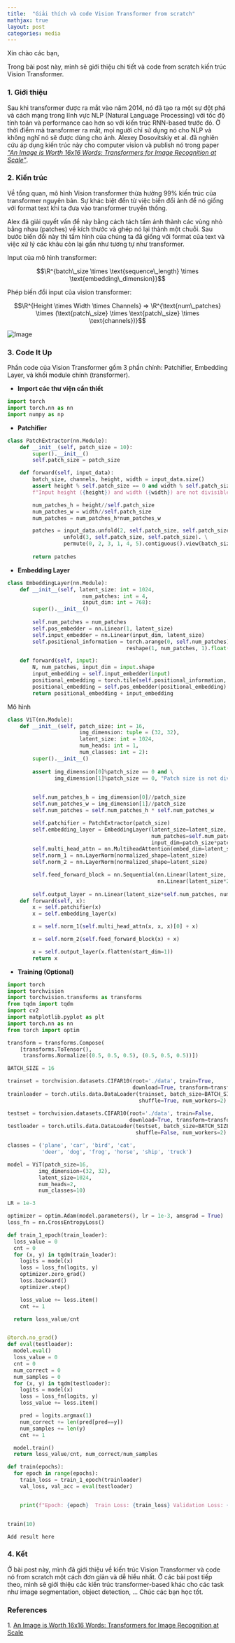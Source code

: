 ```yaml
---
title:  "Giải thích và code Vision Transformer from scratch"
mathjax: true
layout: post
categories: media
---
```



Xin chào các bạn,


Trong bài post này, mình sẽ giới thiệu chi tiết và code from scratch kiến trúc Vision Transformer.


### 1. Giới thiệu 


Sau khi transformer được ra mắt vào năm 2014, nó đã tạo ra một sự đột phá và cách mạng trong lĩnh vực NLP (Natural Language Processing) với tốc độ tính toán và performance cao hơn so với kiến trúc RNN-based trước đó. Ở thời điểm mà transformer ra mắt, mọi người chỉ sử dụng nó cho NLP và không nghĩ nó sẽ được dùng cho ảnh. Alexey Dosovitskiy et al. đã nghiên cứu áp dụng kiến trúc này cho computer vision và publish nó trong paper [_"An Image is Worth 16x16 Words: Transformers for Image Recognition at Scale"_][vision transformer paper].


### 2. Kiến trúc 


Về tổng quan, mô hình Vision transformer thừa hưởng 99% kiến trúc của transformer nguyên bản. Sự khác biệt đến từ việc biến đổi ảnh để nó giống với format text khi ta đưa vào transformer truyền thống.

Alex đã giải quyết vấn đề này bằng cách tách tấm ảnh thành các vùng nhỏ bằng nhau (patches) về kích thước và ghép nó lại thành một chuỗi. Sau bước biến đổi này thì tấm hình của chúng ta đã giống với format của text và việc xử lý các khâu còn lại gần như tương tự như transformer. 

Input của mô hình transformer: 

$$\R^{batch\_size \times \text{sequence\_length} \times \text{embedding\_dimension}}$$

Phép biến đổi input của vision transformer:

$$\R^{Height \times Width \times Channels} => \R^{\text{num\_patches} \times (\text{patch\_size} \times \text{patch\_size} \times \text{channels})}$$



![Image](https://production-media.paperswithcode.com/methods/Screen_Shot_2021-01-26_at_9.43.31_PM_uI4jjMq.png)


### 3. Code It Up

Phần code của Vision Transformer gồm 3 phần chính: Patchifier, Embedding Layer, và khối module chính (transformer).

* **Import các thư viện cần thiết**

```python
import torch
import torch.nn as nn
import numpy as np
```

* **Patchifier**

```python
class PatchExtractor(nn.Module):
    def __init__(self, patch_size = 10):
        super().__init__()
        self.patch_size = patch_size

    def forward(self, input_data):
        batch_size, channels, height, width = input_data.size()
        assert height % self.patch_size == 0 and width % self.patch_size == 0, \
        f"Input height ({height}) and width ({width}) are not divisible by patch_size ({self.patch_size})"

        num_patches_h = height//self.patch_size
        num_patches_w = width//self.patch_size
        num_patches = num_patches_h*num_patches_w

        patches = input_data.unfold(2, self.patch_size, self.patch_size). \
                  unfold(3, self.patch_size, self.patch_size). \
                  permute(0, 2, 3, 1, 4, 5).contiguous().view(batch_size, num_patches, -1)
        
        return patches
```

* **Embedding Layer**

```python
class EmbeddingLayer(nn.Module):
    def __init__(self, latent_size: int = 1024, 
                        num_patches: int = 4, 
                        input_dim: int = 768):
        super().__init__()
        
        self.num_patches = num_patches
        self.pos_embedder = nn.Linear(1, latent_size)
        self.input_embedder = nn.Linear(input_dim, latent_size)
        self.positional_information = torch.arange(0, self.num_patches).\
                                      reshape(1, num_patches, 1).float()

    def forward(self, input):
        N, num_patches, input_dim = input.shape
        input_embedding = self.input_embedder(input)
        positional_embedding = torch.tile(self.positional_information, (N, 1, 1))
        positional_embedding = self.pos_embedder(positional_embedding)
        return positional_embedding + input_embedding
```

Mô hình 
```python
class ViT(nn.Module):
    def __init__(self, patch_size: int = 16, 
                       img_dimension: tuple = (32, 32), 
                       latent_size: int = 1024, 
                       num_heads: int = 1, 
                       num_classes: int = 2):
        super().__init__()
        
        assert img_dimension[0]%patch_size == 0 and \
               img_dimension[1]%patch_size == 0, "Patch size is not divisible by image dimension !!"
        

        self.num_patches_h = img_dimension[0]//patch_size
        self.num_patches_w = img_dimension[1]//patch_size
        self.num_patches = self.num_patches_h * self.num_patches_w

        self.patchifier = PatchExtractor(patch_size)
        self.embedding_layer = EmbeddingLayer(latent_size=latent_size,
                                              num_patches=self.num_patches,
                                              input_dim=patch_size*patch_size*3)
        self.multi_head_attn = nn.MultiheadAttention(embed_dim=latent_size, num_heads=num_heads)
        self.norm_1 = nn.LayerNorm(normalized_shape=latent_size)
        self.norm_2 = nn.LayerNorm(normalized_shape=latent_size)

        self.feed_forward_block = nn.Sequential(nn.Linear(latent_size, latent_size*2), 
                                                nn.Linear(latent_size*2, latent_size))
        
        self.output_layer = nn.Linear(latent_size*self.num_patches, num_classes)
    def forward(self, x):
        x = self.patchifier(x)
        x = self.embedding_layer(x)

        x = self.norm_1(self.multi_head_attn(x, x, x)[0] + x)

        x = self.norm_2(self.feed_forward_block(x) + x)

        x = self.output_layer(x.flatten(start_dim=1))
        return x
```

* **Training (Optional)** 
```python
import torch
import torchvision
import torchvision.transforms as transforms
from tqdm import tqdm
import cv2
import matplotlib.pyplot as plt
import torch.nn as nn
from torch import optim

transform = transforms.Compose(
    [transforms.ToTensor(),
     transforms.Normalize((0.5, 0.5, 0.5), (0.5, 0.5, 0.5))])

BATCH_SIZE = 16

trainset = torchvision.datasets.CIFAR10(root='./data', train=True,
                                        download=True, transform=transform)
trainloader = torch.utils.data.DataLoader(trainset, batch_size=BATCH_SIZE,
                                          shuffle=True, num_workers=2)

testset = torchvision.datasets.CIFAR10(root='./data', train=False,
                                       download=True, transform=transform)
testloader = torch.utils.data.DataLoader(testset, batch_size=BATCH_SIZE,
                                         shuffle=False, num_workers=2)

classes = ('plane', 'car', 'bird', 'cat',
           'deer', 'dog', 'frog', 'horse', 'ship', 'truck')

model = ViT(patch_size=16,
          img_dimension=(32, 32),
          latent_size=1024,
          num_heads=2,
          num_classes=10)

LR = 1e-3

optimizer = optim.Adam(model.parameters(), lr = 1e-3, amsgrad = True)
loss_fn = nn.CrossEntropyLoss()

def train_1_epoch(train_loader):
  loss_value = 0
  cnt = 0
  for (x, y) in tqdm(train_loader):
    logits = model(x)
    loss = loss_fn(logits, y)
    optimizer.zero_grad()
    loss.backward()
    optimizer.step()

    loss_value += loss.item()
    cnt += 1

  return loss_value/cnt


@torch.no_grad()
def eval(testloader):
  model.eval()
  loss_value = 0
  cnt = 0
  num_correct = 0
  num_samples = 0
  for (x, y) in tqdm(testloader):
    logits = model(x)
    loss = loss_fn(logits, y)
    loss_value += loss.item()

    pred = logits.argmax(1)
    num_correct += len(pred[pred==y])
    num_samples += len(y)
    cnt += 1

  model.train()
  return loss_value/cnt, num_correct/num_samples

def train(epochs):
  for epoch in range(epochs):
    train_loss = train_1_epoch(trainloader)
    val_loss, val_acc = eval(testloader)


    print(f"Epoch: {epoch}  Train Loss: {train_loss} Validation Loss: {val_loss} Val Acc: {val_acc}")


train(10)
```

```
Add result here
```

### 4. Kết

Ở bài post này, mình đã giới thiệu về kiến trúc Vision Transformer và code nó from scratch một cách đơn giản và dễ hiểu nhất. Ở các bài post tiếp theo, mình sẽ giới thiệu các kiến trúc transformer-based khác cho các task như image segmentation, object detection, ... Chúc các bạn học tốt.



### References
1\. [An Image is Worth 16x16 Words: Transformers for Image Recognition at Scale][vision transformer paper]


[vision transformer paper]: google.com